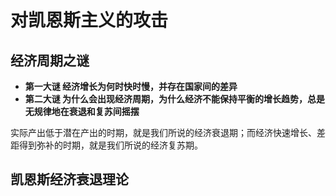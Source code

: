 # 对凯恩斯主义的攻击

## 经济周期之谜

- **第一大谜  经济增长为何时快时慢，并存在国家间的差异**
- **第二大谜 为什么会出现经济周期，为什么经济不能保持平衡的增长趋势，总是无规律地在衰退和复苏间摇摆**

实际产出低于潜在产出的时期，就是我们所说的经济衰退期；而经济快速增长、差距得到弥补的时期，就是我们所说的经济复苏期。

## 凯恩斯经济衰退理论



